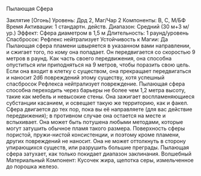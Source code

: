 
Пылающая Сфера

Заклятие [Огонь]
Уровень: Дрд 2, Маг/Чар 2
Компоненты: В, С, М/БФ
Время Активации: 1 стандартн. действ.
Диапазон: Средний (30 м+3 м/ур.)
Эффект: Сфера диаметром в 1,5 м
Длительность: 1 раунд/уровень
Спасбросок: Рефлекс нейтрализует
Устойчивость к Магии: Да
Пылающая сфера пламени швыряется в
указанном вами направлении, и сжигает
того, по кому она попадает. Он передвигается со скоростью 9 метров в раунд.
Как часть своего передвижения, она
способна опуститься или приподняться
на 9 метров, чтобы поразить свою цель.
Если она входит в клетку с существом,
она прекращает передвигаться и наносит 2d6 повреждений этому существу,
хотя успешный спасбросок Рефлекса
нейтрализует повреждение. Пылающая сфера способна переходить через
барьеры не более чем 1,2 метра высоту,
такие как мебель и невысокие стены.
Она зажигает воспламеняющиеся субстанции касанием, и освещает такую
же территорию, как и факел.
Сфера двигается до тех пор, пока вы
её направляете (для вас действие передвижения); в противном случае она
остается на месте и вспыхивает. Она может быть потушена любыми методами,
которые могут затушить обычное пламя такого размера. Поверхность сферы
пористой, пружи-нистой консистенции,
и поэтому кроме пламени, других повреждений не наносит. Она не может
оттолкнуть в сторону упирающихся
существ, или разрушить большие преграды. Пылающая сфера затухает, как
только покидает диапазон заклинания.
Волшебный Материальный Компонент: Кусочек жира, щепотка серы, измельченное до порошка железо.